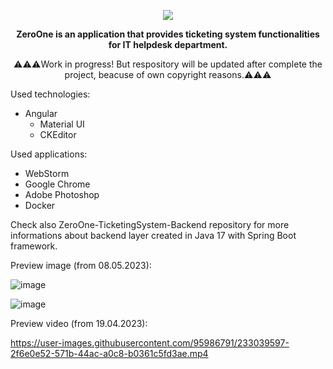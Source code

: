 
<p align="center">
<img src="https://user-images.githubusercontent.com/95986791/225428948-b1a70c5b-f605-4b89-af0c-247d206ff284.png">
</p>

<p align="center"><b>ZeroOne is an application that provides ticketing system functionalities for IT helpdesk department.</b></p>
<p align="center">⚠️⚠️⚠️Work in progress! But respository will be updated after complete the project, beacuse of own copyright reasons.⚠️⚠️⚠️</b></p>


Used technologies:

  - Angular
    - Material UI
    - CKEditor

Used applications:

- WebStorm
- Google Chrome
- Adobe Photoshop
- Docker

Check also ZeroOne-TicketingSystem-Backend repository for more informations about backend layer created in Java 17 with Spring Boot framework.

Preview image (from 08.05.2023):

![image](https://github.com/Azure7896/ZeroOne-TicketingSystem-Frontend/assets/95986791/1d256d9a-5083-43b2-937c-c2439fc4b5c9)

![image](https://user-images.githubusercontent.com/95986791/236924460-5245d7c6-61c7-46db-b78a-c50b1d88bcd2.png)

Preview video (from 19.04.2023): 

https://user-images.githubusercontent.com/95986791/233039597-2f6e0e52-571b-44ac-a0c8-b0361c5fd3ae.mp4

